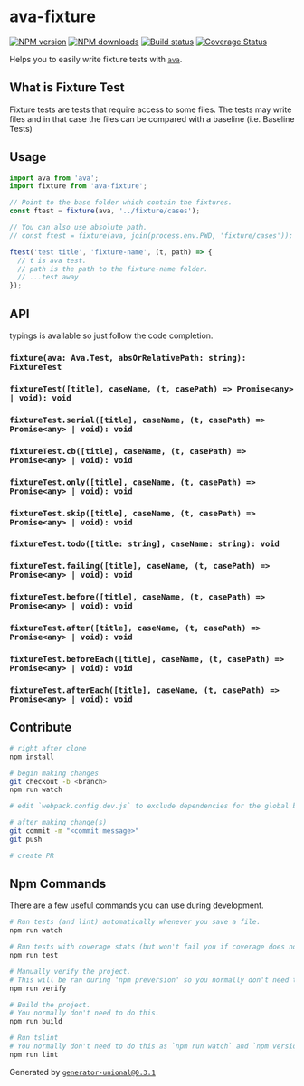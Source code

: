 # ava-fixture

[![NPM version][npm-image]][npm-url]
[![NPM downloads][downloads-image]][downloads-url]
[![Build status][travis-image]][travis-url]
[![Coverage Status][coveralls-image]][coveralls-url]

Helps you to easily write fixture tests with [`ava`](https://github.com/avajs/ava).

## What is Fixture Test

Fixture tests are tests that require access to some files. The tests may write files and in that case the files can be compared with a baseline (i.e. Baseline Tests)

## Usage

```ts
import ava from 'ava';
import fixture from 'ava-fixture';

// Point to the base folder which contain the fixtures.
const ftest = fixture(ava, '../fixture/cases');

// You can also use absolute path.
// const ftest = fixture(ava, join(process.env.PWD, 'fixture/cases'));

ftest('test title', 'fixture-name', (t, path) => {
  // t is ava test.
  // path is the path to the fixture-name folder.
  // ...test away
});
```

## API

typings is available so just follow the code completion.

### `fixture(ava: Ava.Test, absOrRelativePath: string): FixtureTest`

### `fixtureTest([title], caseName, (t, casePath) => Promise<any> | void): void`

### `fixtureTest.serial([title], caseName, (t, casePath) => Promise<any> | void): void`

### `fixtureTest.cb([title], caseName, (t, casePath) => Promise<any> | void): void`

### `fixtureTest.only([title], caseName, (t, casePath) => Promise<any> | void): void`

### `fixtureTest.skip([title], caseName, (t, casePath) => Promise<any> | void): void`

### `fixtureTest.todo([title: string], caseName: string): void`

### `fixtureTest.failing([title], caseName, (t, casePath) => Promise<any> | void): void`

### `fixtureTest.before([title], caseName, (t, casePath) => Promise<any> | void): void`

### `fixtureTest.after([title], caseName, (t, casePath) => Promise<any> | void): void`

### `fixtureTest.beforeEach([title], caseName, (t, casePath) => Promise<any> | void): void`

### `fixtureTest.afterEach([title], caseName, (t, casePath) => Promise<any> | void): void`


## Contribute

```sh
# right after clone
npm install

# begin making changes
git checkout -b <branch>
npm run watch

# edit `webpack.config.dev.js` to exclude dependencies for the global build.

# after making change(s)
git commit -m "<commit message>"
git push

# create PR
```

## Npm Commands

There are a few useful commands you can use during development.

```sh
# Run tests (and lint) automatically whenever you save a file.
npm run watch

# Run tests with coverage stats (but won't fail you if coverage does not meet criteria)
npm run test

# Manually verify the project.
# This will be ran during 'npm preversion' so you normally don't need to run this yourself.
npm run verify

# Build the project.
# You normally don't need to do this.
npm run build

# Run tslint
# You normally don't need to do this as `npm run watch` and `npm version` will automatically run lint for you.
npm run lint
```

Generated by [`generator-unional@0.3.1`](https://github.com/unional/unional-cli)

[npm-image]: https://img.shields.io/npm/v/ava-fixture.svg?style=flat
[npm-url]: https://npmjs.org/package/ava-fixture
[downloads-image]: https://img.shields.io/npm/dm/ava-fixture.svg?style=flat
[downloads-url]: https://npmjs.org/package/ava-fixture
[travis-image]: https://img.shields.io/travis/unional/ava-fixture.svg?style=flat
[travis-url]: https://travis-ci.org/unional/ava-fixture
[coveralls-image]: https://coveralls.io/repos/github/unional/ava-fixture/badge.svg
[coveralls-url]: https://coveralls.io/github/unional/ava-fixture
